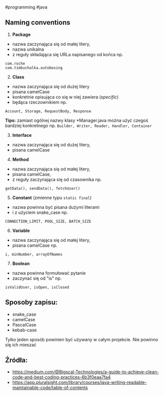 #programming #java 

## Naming conventions

1. **Package**
- nazwa zaczynająca się od małej litery,
- nazwa unikalna
- z reguły składająca się URLa napisanego od końca np.
```
com.roche
com.timbuchalka.autoboxing
```

2. **Class**
- nazwa zaczynająca się od dużej litery
- pisana camelCase
- konkretnie opisująca co się w niej zawiera (*specific*)
- będąca rzeczownikiem np.
```
Account, Storage, RequestBody, Response
```

**Tips:** zamiast ogólnej nazwy klasy \*Manager.java można użyć czegoś bardziej konkretnego np.
`Builder, Writer, Reader, Handler, Container`

3. **Interface**
- nazwa zaczynająca się od dużej litery,
- pisana camelCase

4. **Method**
* nazwa zaczynająca się od małej litery,
* pisana camelCase,
* z reguły zaczynająca się od czasownika np.
```
getData(), sendData(), fetchUser()
```

5. **Constant** (zmienne typu `static final`)
- nazwa powinna być pisana dużymi literami 
- i z użyciem snake_case np.
```
CONNECTION_LIMIT, POOL_SIZE, BATCH_SIZE
```

6. **Variable**
- nazwa zaczynająca się od małej litery,
- pisana camelCase np.
```
i, minNumber, arrayOfNames
```

7. **Boolean**
* nazwa powinna formułować pytanie
* zaczynać się od "is" np.
```
isValidUser, isOpen, isClosed
```

## Sposoby zapisu:
* snake_case
* camelCase
* PascalCase
* kebab-case

Tylko jeden sposób powinien być używany w całym projekcie. Nie powinno się ich mieszać

## Źródła:
* https://medium.com/@Bigscal-Technologies/a-guide-to-achieve-clean-code-and-best-coding-practices-6b3f0eaa7fa4
* https://app.pluralsight.com/library/courses/java-writing-readable-maintainable-code/table-of-contents